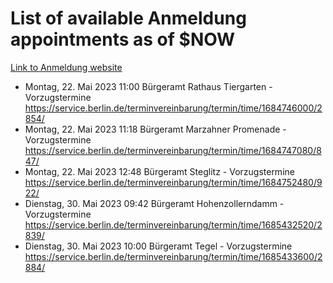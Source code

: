 # List of available Anmeldung appointments as of $NOW
[Link to Anmeldung website](https://service.berlin.de/terminvereinbarung/termin/tag.php?termin=1&anliegen[]=120686&dienstleisterlist=122210,122217,327316,122219,327312,122227,327314,122231,327346,122243,327348,122254,122252,329742,122260,329745,122262,329748,122271,327278,122273,327274,122277,327276,330436,122280,327294,122282,327290,122284,327292,122291,327270,122285,327266,122286,327264,122296,327268,150230,329760,122297,327286,122294,327284,122312,329763,122314,329775,122304,327330,122311,327334,122309,327332,317869,122281,327352,122279,329772,122283,122276,327324,122274,327326,122267,329766,122246,327318,122251,327320,122257,327322,122208,327298,122226,327300&herkunft=http%3A%2F%2Fservice.berlin.de%2Fdienstleistung%2F120686%2F)
- Montag, 22. Mai 2023 11:00 Bürgeramt Rathaus Tiergarten - Vorzugstermine https://service.berlin.de/terminvereinbarung/termin/time/1684746000/2854/
- Montag, 22. Mai 2023 11:18 Bürgeramt Marzahner Promenade - Vorzugstermine https://service.berlin.de/terminvereinbarung/termin/time/1684747080/847/
- Montag, 22. Mai 2023 12:48 Bürgeramt Steglitz - Vorzugstermine https://service.berlin.de/terminvereinbarung/termin/time/1684752480/922/
- Dienstag, 30. Mai 2023 09:42 Bürgeramt Hohenzollerndamm - Vorzugstermine https://service.berlin.de/terminvereinbarung/termin/time/1685432520/2839/
- Dienstag, 30. Mai 2023 10:00 Bürgeramt Tegel - Vorzugstermine https://service.berlin.de/terminvereinbarung/termin/time/1685433600/2884/
